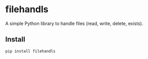 # filehandls

A simple Python library to handle files (read, write, delete, exists).

## Install
```bash
pip install filehandls
